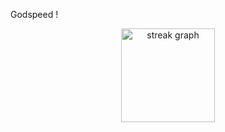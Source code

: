 Godspeed !

<div align="center">
 
  <img src="https://streak-stats.demolab.com?user=fieryfalcon&locale=en&mode=daily&theme=dracula&hide_border=false&border_radius=5" height="150" alt="streak graph"  />
 
</div>
